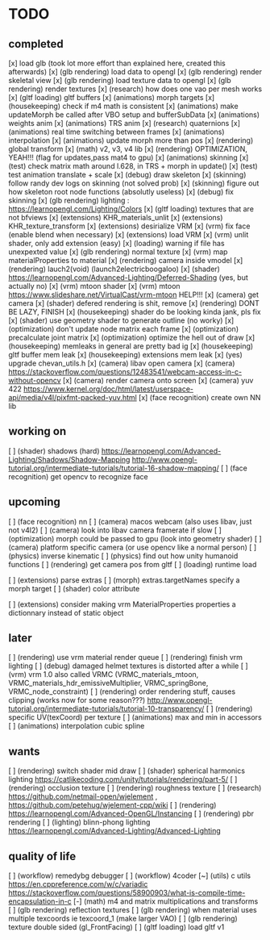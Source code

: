 # TODO



## completed
[x] load glb (took lot more effort than explained here, created this afterwards)
[x] (glb rendering) load data to opengl
[x] (glb rendering) render skeletal view
[x] (glb rendering) load texture data to opengl
[x] (glb rendering) render textures
[x] (research) how does one vao per mesh works
[x] (gltf loading) gltf buffers
[x] (animations) morph targets
[x] (housekeeping) check if m4 math is consistent
[x] (animations) make updateMorph be called after VBO setup and bufferSubData
[x] (animations) weights anim
[x] (animations) TRS anim
[x] (research) quaternions
[x] (animations) real time switching between frames
[x] (animations) interpolation
[x] (animations) update morph more than pos
[x] (rendering) global transform
[x] (math) v2, v3, v4 lib
[x] (rendering) OPTIMIZATION, YEAH!!! (flag for updates,pass mat4 to gpu)
[x] (animations) skinning
[x] (test) check matrix math around l.628, in TRS + morph in update()
[x] (test) test animation translate + scale
[x] (debug) draw skeleton
[x] (skinning) follow randy dev logs on skinning (not solved prob)
[x] (skinning) figure out how skeleton root node functions (absolutly useless)
[x] (debug) fix skinning
[x] (glb rendering) lighting : https://learnopengl.com/Lighting/Colors
[x] (gltf loading) textures that are not bfviews
[x] (extensions) KHR_materials_unlit
[x] (extensions) KHR_texture_transform
[x] (extensions) desirialize VRM
[x] (vrm) fix face (enable blend when necessary)
[x] (extensions) load VRM
[x] (vrm) unlit shader, only add extension (easy)
[x] (loading) warning if file has unexpexted value
[x] (glb rendering) normal texture
[x] (vrm) map materialProperties to material
[x] (rendering) camera inside vmodel
[x] (rendering) lauch2(void) (launch2electricboogaloo)
[x] (shader) https://learnopengl.com/Advanced-Lighting/Deferred-Shading (yes, but actually no)
[x] (vrm) mtoon shader
[x] (vrm) mtoon https://www.slideshare.net/VirtualCast/vrm-mtoon HELP!!!
[x] (camera) get camera
[x] (shader) defered rendering is shit, remove
[x] (rendering) DONT BE LAZY, FINISH
[x] (housekeeping) shader do be looking kinda jank, pls fix
[x] (shader) use geometry shader to generate outline (no worky)
[x] (optimization) don't update node matrix each frame
[x] (optimization) precalculate joint matrix
[x] (optimization) optimize the hell out of draw
[x] (housekeeping) memleaks in general are pretty bad ig
[x] (housekeeping) gltf buffer mem leak
[x] (housekeeping) extensions mem leak
[x] (yes) upgrade chevan_utils.h
[x] (camera) libav open camera
[x] (camera) https://stackoverflow.com/questions/12483541/webcam-access-in-c-without-opencv
[x] (camera) render camera onto screen
[x] (camera) yuv 422 https://www.kernel.org/doc/html/latest/userspace-api/media/v4l/pixfmt-packed-yuv.html
[x] (face recognition) create own NN lib

## working on
[ ] (shader) shadows (hard) https://learnopengl.com/Advanced-Lighting/Shadows/Shadow-Mapping http://www.opengl-tutorial.org/intermediate-tutorials/tutorial-16-shadow-mapping/
[ ] (face recognition) get opencv to recognize face


## upcoming
[ ] (face recognition) nn
[ ] (camera) macos webcam (also uses libav, just not v4l2)
[ ] (camera) look into libav camera framerate if slow
[ ] (optimization) morph could be passed to gpu (look into geometry shader)
[ ] (camera) platform specific camera (or use opencv like a normal person)
[ ] (physics) inverse kinematic
[ ] (physics) find out how unity humanoid functions
[ ] (rendering) get camera pos from gltf
[ ] (loading) runtime load

[ ] (extensions) parse extras
[ ] (morph) extras.targetNames specify a morph target
[ ] (shader) color attribute

[ ] (extensions) consider making vrm MaterialProperties properties a dictionnary instead of static object

## later
[ ] (rendering) use vrm material render queue
[ ] (rendering) finish vrm lighting
[ ] (debug) damaged helmet textures is distorted after a while
[ ] (vrm) vrm 1.0 also called VRMC (VRMC_materials_mtoon, VRMC_materials_hdr_emissiveMultiplier, VRMC_springBone, VRMC_node_constraint)
[ ] (rendering) order rendering stuff, causes clipping (works now for some reason???) http://www.opengl-tutorial.org/intermediate-tutorials/tutorial-10-transparency/
[ ] (rendering) specific UV(texCoord) per texture
[ ] (animations) max and min in accessors
[ ] (animations) interpolation cubic spline


## wants
[ ] (rendering) switch shader mid draw
[ ] (shader) spherical harmonics lighting https://catlikecoding.com/unity/tutorials/rendering/part-5/
[ ] (rendering) occlusion texture
[ ] (rendering) roughness texture
[ ] (research) https://github.com/netmail-open/wjelement , https://github.com/petehug/wjelement-cpp/wiki
[ ] (rendering) https://learnopengl.com/Advanced-OpenGL/Instancing
[ ] (rendering) pbr rendering
[ ] (lighting) blinn-phong lighting https://learnopengl.com/Advanced-Lighting/Advanced-Lighting

## quality of life
[ ] (workflow) remedybg debugger
[ ] (workflow) 4coder
[~] (utils) c utils https://en.cppreference.com/w/c/variadic https://stackoverflow.com/questions/58900903/what-is-compile-time-encapsulation-in-c
[-] (math) m4 and matrix multiplications and transforms
[ ] (glb rendering) reflection textures
[ ] (glb rendering) when material uses multiple texcoords ie texcoord_1 (make larger VAO)
[ ] (glb rendering) texture double sided (gl_FrontFacing)
[ ] (gltf loading) load gltf v1
